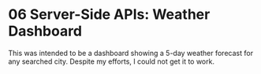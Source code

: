 # 06 Server-Side APIs: Weather Dashboard

This was intended to be a dashboard showing a 5-day weather forecast for any searched city. Despite my efforts, I could not get it to work.
